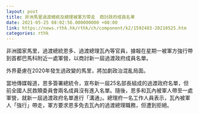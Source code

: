```yaml
---
layout: post
title: 非洲馬里過渡總統及總理被軍方帶走　商討政府成員名單
date: 2021-05-25 08:02:56.000000000 +08:00
link: https://news.rthk.hk/rthk/ch/component/k2/1592483-20210525.htm
categories: rthk
---
```


非洲國家馬里，過渡總統恩多、過渡總理瓦內等官員，據報在星期一被軍方強行帶到首都巴馬科附近一處軍營，以商討新一屆過渡政府成員名單。

外界憂慮在2020年發生過政變的馬里，將加劇政治混亂局面。

當地傳媒報道，恩多簽署總統令，宣布新一屆25名部長組成的過渡政府名單，但前全國人民救贖委員會兩名成員沒有進入名單。隨後，恩多和瓦內被軍人帶至一處軍營，就新一屆過渡政府名單進行「溝通」。總理府一名工作人員表示，瓦內被軍人「強行」帶走，軍方要求恩多免去瓦內的過渡總理職務，但遭到拒絕。
